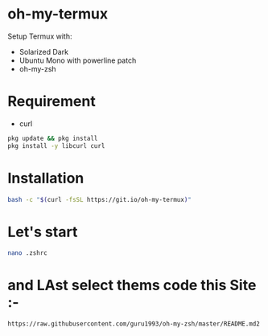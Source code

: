 # oh-my-termux

Setup Termux with:

 - Solarized Dark
 - Ubuntu Mono with powerline patch
 - oh-my-zsh

# Requirement
- curl
```bash
pkg update && pkg install
pkg install -y libcurl curl
```

# Installation
```bash
bash -c "$(curl -fsSL https://git.io/oh-my-termux)"
```
# Let's start
```bash
nano .zshrc
```
# and LAst select thems code this Site :-
```bash 
https://raw.githubusercontent.com/guru1993/oh-my-zsh/master/README.md2
```
